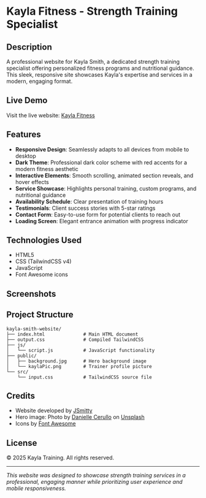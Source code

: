 # Kayla Fitness - Strength Training Specialist

## Description

A professional website for Kayla Smith, a dedicated strength training specialist offering personalized fitness programs and nutritional guidance. This sleek, responsive site showcases Kayla's expertise and services in a modern, engaging format.

## Live Demo

Visit the live website: [Kayla Fitness](https://jacobsmxth.github.io/kayla-fitness-website/)

## Features

- **Responsive Design**: Seamlessly adapts to all devices from mobile to desktop
- **Dark Theme**: Professional dark color scheme with red accents for a modern fitness aesthetic
- **Interactive Elements**: Smooth scrolling, animated section reveals, and hover effects
- **Service Showcase**: Highlights personal training, custom programs, and nutritional guidance
- **Availability Schedule**: Clear presentation of training hours
- **Testimonials**: Client success stories with 5-star ratings
- **Contact Form**: Easy-to-use form for potential clients to reach out
- **Loading Screen**: Elegant entrance animation with progress indicator

## Technologies Used

- HTML5
- CSS (TailwindCSS v4)
- JavaScript
- Font Awesome icons

## Screenshots


## Project Structure

```
kayla-smith-website/
├── index.html              # Main HTML document
├── output.css              # Compiled TailwindCSS
├── js/
│   └── script.js           # JavaScript functionality
├── public/
│   ├── background.jpg      # Hero background image
│   └── kaylaPic.png        # Trainer profile picture
└── src/
    └── input.css           # TailwindCSS source file
```

## Credits

- Website developed by [JSmitty](http://www.jsmitty.com)
- Hero image: Photo by [Danielle Cerullo](https://unsplash.com/@dncerullo) on [Unsplash](https://unsplash.com/photos/woman-standing-surrounded-by-exercise-equipment-CQfNt66ttZM)
- Icons by [Font Awesome](https://fontawesome.com)

## License

© 2025 Kayla Training. All rights reserved.

---

*This website was designed to showcase strength training services in a professional, engaging manner while prioritizing user experience and mobile responsiveness.*
